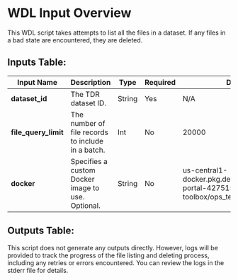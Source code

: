 # WDL Input Overview

This WDL script takes attempts to list all the files in a dataset. If any files in a bad state are encountered, they are deleted.

## Inputs Table:
| Input Name               | Description                                                                                                                                                                                        | Type   | Required | Default                                                                                       |
|--------------------------|----------------------------------------------------------------------------------------------------------------------------------------------------------------------------------------------------|--------|----------|-----------------------------------------------------------------------------------------------|
| **dataset_id**           | The TDR dataset ID.                                                                                                                                                                                | String | Yes      | N/A                                                                                           |
| **file_query_limit**     | The number of file records to include in a batch.                                                                                                                                                  | Int    | No       | 20000                                                                                         |
| **docker**               | Specifies a custom Docker image to use. Optional.                                                                                                                                                  | String | No       | us-central1-docker.pkg.dev/operations-portal-427515/ops-toolbox/ops_terra_utils_slim:latest   |

## Outputs Table:
This script does not generate any outputs directly. However, logs will be provided to track the progress of the file listing and deleting process, including any retries or errors encountered. You can review the logs in the stderr file for details.
